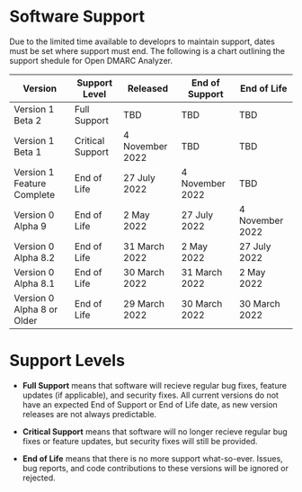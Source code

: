 # Software Support

Due to the limited time available to developrs to maintain support, dates must be set where support must end. The following is a chart outlining the support shedule for Open DMARC Analyzer.

| Version                             | Support Level    | Released        | End of Support  | End of Life     |
| ----------------------------------- | ---------------- | --------------- | --------------- | --------------- |
| Version 1 Beta 2                    | Full Support     | TBD             | TBD             | TBD             |
| Version 1 Beta 1                    | Critical Support | 4 November 2022 | TBD             | TBD             |
| Version 1 Feature Complete          | End of Life      | 27 July 2022    | 4 November 2022 | TBD             |
| Version 0 Alpha 9                   | End of Life      | 2 May 2022      | 27 July 2022    | 4 November 2022 |
| Version 0 Alpha 8.2                 | End of Life      | 31 March 2022   | 2 May 2022      | 27 July 2022    |
| Version 0 Alpha 8.1                 | End of Life      | 30 March 2022   | 31 March 2022   | 2 May 2022      |
| Version 0 Alpha 8 or Older          | End of Life      | 29 March 2022   | 30 March 2022   | 30 March 2022   |

# Support Levels

- **Full Support** means that software will recieve regular bug fixes, feature updates (if applicable), and security fixes. All current versions do not have an expected End of Support or End of Life date, as new version releases are not always predictable.

- **Critical Support** means that software will no longer recieve regular bug fixes or feature updates, but security fixes will still be provided.

- **End of Life** means that there is no more support what-so-ever. Issues, bug reports, and code contributions to these versions will be ignored or rejected.
